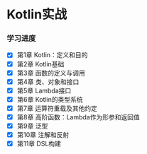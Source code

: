 # Kotlin实战

### 学习进度

- [x] 第1章 Kotlin：定义和目的
- [x] 第2章 Kotlin基础
- [x] 第3章 函数的定义与调用
- [x] 第4章 类、对象和接口
- [x] 第5章 Lambda接口
- [x] 第6章 Kotlin的类型系统
- [x] 第7章 运算符重载及其他约定
- [x] 第8章 高阶函数：Lambda作为形参和返回值
- [x] 第9章 泛型
- [x] 第10章 注解和反射
- [x] 第11章 DSL构建